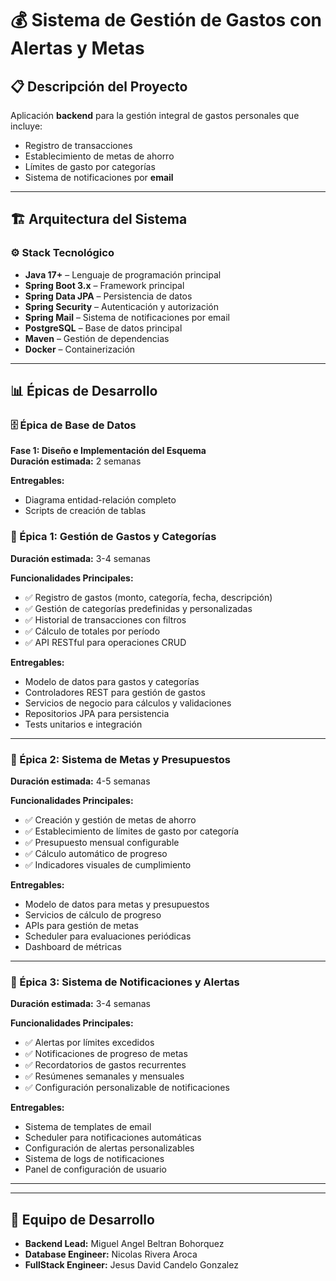 # 💰 Sistema de Gestión de Gastos con Alertas y Metas

## 📋 Descripción del Proyecto
Aplicación **backend** para la gestión integral de gastos personales que incluye:
- Registro de transacciones
- Establecimiento de metas de ahorro
- Límites de gasto por categorías
- Sistema de notificaciones por **email**

---

## 🏗️ Arquitectura del Sistema

### ⚙️ Stack Tecnológico
- **Java 17+** – Lenguaje de programación principal  
- **Spring Boot 3.x** – Framework principal  
- **Spring Data JPA** – Persistencia de datos  
- **Spring Security** – Autenticación y autorización  
- **Spring Mail** – Sistema de notificaciones por email  
- **PostgreSQL** – Base de datos principal  
- **Maven** – Gestión de dependencias  
- **Docker** – Containerización  

---

## 📊 Épicas de Desarrollo

### 🗄️ Épica de Base de Datos
**Fase 1: Diseño e Implementación del Esquema**  
**Duración estimada:** 2 semanas  

**Entregables:**
- Diagrama entidad-relación completo  
- Scripts de creación de tablas  

### 🚀 Épica 1: Gestión de Gastos y Categorías
**Duración estimada:** 3-4 semanas  

**Funcionalidades Principales:**
- ✅ Registro de gastos (monto, categoría, fecha, descripción)  
- ✅ Gestión de categorías predefinidas y personalizadas  
- ✅ Historial de transacciones con filtros  
- ✅ Cálculo de totales por período  
- ✅ API RESTful para operaciones CRUD  

**Entregables:**
- Modelo de datos para gastos y categorías  
- Controladores REST para gestión de gastos  
- Servicios de negocio para cálculos y validaciones  
- Repositorios JPA para persistencia  
- Tests unitarios e integración  

---

### 🎯 Épica 2: Sistema de Metas y Presupuestos
**Duración estimada:** 4-5 semanas  

**Funcionalidades Principales:**
- ✅ Creación y gestión de metas de ahorro  
- ✅ Establecimiento de límites de gasto por categoría  
- ✅ Presupuesto mensual configurable  
- ✅ Cálculo automático de progreso  
- ✅ Indicadores visuales de cumplimiento  

**Entregables:**
- Modelo de datos para metas y presupuestos  
- Servicios de cálculo de progreso  
- APIs para gestión de metas  
- Scheduler para evaluaciones periódicas  
- Dashboard de métricas  

---

### 🔔 Épica 3: Sistema de Notificaciones y Alertas
**Duración estimada:** 3-4 semanas  

**Funcionalidades Principales:**
- ✅ Alertas por límites excedidos  
- ✅ Notificaciones de progreso de metas  
- ✅ Recordatorios de gastos recurrentes  
- ✅ Resúmenes semanales y mensuales  
- ✅ Configuración personalizable de notificaciones  

**Entregables:**
- Sistema de templates de email  
- Scheduler para notificaciones automáticas  
- Configuración de alertas personalizables  
- Sistema de logs de notificaciones  
- Panel de configuración de usuario  

---

---

## 👥 Equipo de Desarrollo
- **Backend Lead:** Miguel Angel Beltran Bohorquez  
- **Database Engineer:** Nicolas Rivera Aroca  
- **FullStack Engineer:** Jesus David Candelo Gonzalez  
